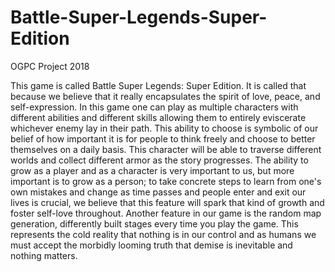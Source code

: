 # Battle-Super-Legends-Super-Edition
OGPC Project 2018

  This game is called Battle Super Legends: Super Edition. It is called that because we believe that it really encapsulates the spirit of love, peace, and self-expression. In this game one can play as multiple characters with different abilities and different skills allowing them to entirely eviscerate whichever enemy lay in their path. This ability to choose is symbolic of our belief of how important it is for people to think freely and choose to better themselves on a daily basis. This character will be able to traverse different worlds and collect different armor as the story progresses. The ability to grow as a player and as a character is very important to us, but more important is to grow as a person; to take concrete steps to learn from one's own mistakes and change as time passes and people enter and exit our lives is crucial, we believe that this feature will spark that kind of growth and foster self-love throughout. Another feature in our game is the random map generation, differently built stages every time you play the game. This represents the cold reality that nothing is in our control and as humans we must accept the morbidly looming truth that demise is inevitable and nothing matters. 
